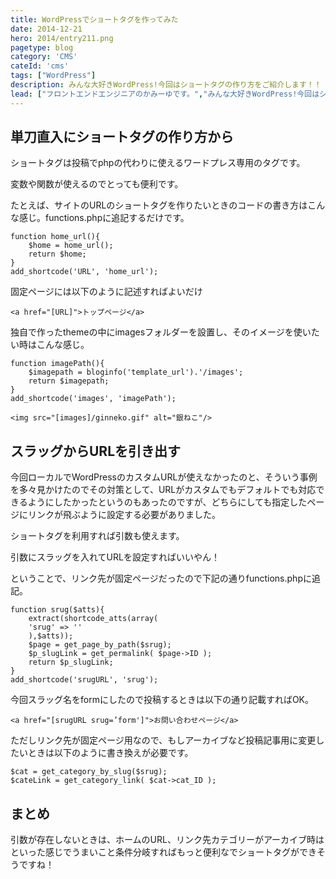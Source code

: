 ```yaml
---
title: WordPressでショートタグを作ってみた
date: 2014-12-21
hero: 2014/entry211.png
pagetype: blog
category: 'CMS'
cateId: 'cms'
tags: ["WordPress"]
description: みんな大好きWordPress!今回はショートタグの作り方をご紹介します！！
lead: ["フロントエンドエンジニアのかみーゆです。","みんな大好きWordPress!今回はショートタグの作り方をご紹介します！！"]
---
```

## 単刀直入にショートタグの作り方から
ショートタグは投稿でphpの代わりに使えるワードプレス専用のタグです。

変数や関数が使えるのでとっても便利です。

たとえば、サイトのURLのショートタグを作りたいときのコードの書き方はこんな感じ。functions.phpに追記するだけです。

```
function home_url(){
    $home = home_url();
    return $home;
}
add_shortcode('URL', 'home_url');
```
固定ページには以下のように記述すればよいだけ

```
<a href="[URL]">トップページ</a>
```
独自で作ったthemeの中にimagesフォルダーを設置し、そのイメージを使いたい時はこんな感じ。
```
function imagePath(){
    $imagepath = bloginfo('template_url').'/images';
    return $imagepath;
}
add_shortcode('images', 'imagePath');
```
```
<img src="[images]/ginneko.gif" alt="銀ねこ"/>
```
## スラッグからURLを引き出す
今回ローカルでWordPressのカスタムURLが使えなかったのと、そういう事例を多々見かけたのでその対策として、URLがカスタムでもデフォルトでも対応できるようにしたかったというのもあったのですが、どちらにしても指定したページにリンクが飛ぶように設定する必要がありました。

ショートタグを利用すれば引数も使えます。

引数にスラッグを入れてURLを設定すればいいやん！

ということで、リンク先が固定ページだったので下記の通りfunctions.phpに追記。
```
function srug($atts){
    extract(shortcode_atts(array(
    'srug' => ''
    ),$atts));
    $page = get_page_by_path($srug);
    $p_slugLink = get_permalink( $page->ID );
    return $p_slugLink;
}
add_shortcode('srugURL', 'srug');
```
今回スラッグ名をformにしたので投稿するときは以下の通り記載すればOK。
```
<a href="[srugURL srug=’form']">お問い合わせページ</a>
```
ただしリンク先が固定ページ用なので、もしアーカイブなど投稿記事用に変更したいときは以下のように書き換えが必要です。
```
$cat = get_category_by_slug($srug);
$cateLink = get_category_link( $cat->cat_ID );
```
## まとめ
引数が存在しないときは、ホームのURL、リンク先カテゴリーがアーカイブ時はといった感じでうまいこと条件分岐すればもっと便利なでショートタグができそうですね！
